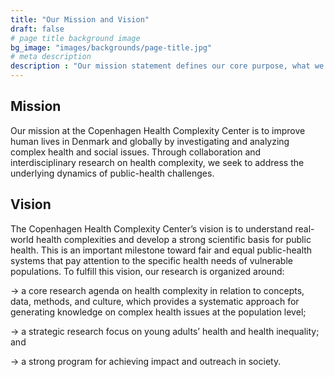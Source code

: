 ```yaml
---
title: "Our Mission and Vision"
draft: false
# page title background image
bg_image: "images/backgrounds/page-title.jpg"
# meta description
description : "Our mission statement defines our core purpose, what we aim to accomplish in the present, and why we exists. It serves as a clear, actionable guide for our organization’s goals. Our vision statement outlines the our long-term aspirations, giving a glimpse of our future ambitions and where we aims to go."
---
```


## Mission

Our mission at the Copenhagen Health Complexity Center is to improve human lives in Denmark and globally by investigating and analyzing complex health and social issues. Through collaboration and interdisciplinary research on health complexity, we seek to address the underlying dynamics of public-health challenges.

## Vision

The Copenhagen Health Complexity Center’s vision is to understand real-world health complexities and develop a strong scientific basis for public health. This is an important milestone toward fair and equal public-health systems that pay attention to the specific health needs of vulnerable populations. To fulfill this vision, our research is organized around:

-> a core research agenda on health complexity in relation to concepts, data, methods, and culture, which provides a systematic approach for generating knowledge on complex health issues at the population level;

-> a strategic research focus on young adults’ health and health inequality; and

-> a strong program for achieving impact and outreach in society.
